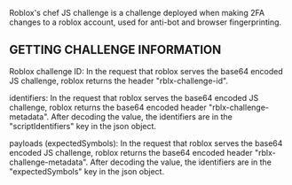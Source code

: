 Roblox's chef JS challenge is a challenge deployed when making 2FA changes to a roblox account, used for anti-bot and browser fingerprinting.

## GETTING CHALLENGE INFORMATION

Roblox challenge ID: In the request that roblox serves the base64 encoded JS challenge, roblox returns the header "rblx-challenge-id".

identifiers: In the request that roblox serves the base64 encoded JS challenge, roblox returns the base64 encoded header "rblx-challenge-metadata". After decoding the value, the identifiers are in the "scriptIdentifiers" key in the json object.

payloads (expectedSymbols): In the request that roblox serves the base64 encoded JS challenge, roblox returns the base64 encoded header "rblx-challenge-metadata". After decoding the value, the identifiers are in the "expectedSymbols" key in the json object.
